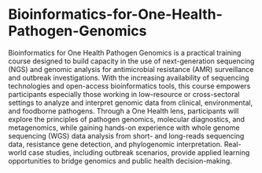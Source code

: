 # Bioinformatics-for-One-Health-Pathogen-Genomics
Bioinformatics for One Health Pathogen Genomics is a practical training course designed to build capacity in the use of next-generation sequencing (NGS) and genomic analysis for antimicrobial resistance (AMR) surveillance and outbreak investigations. With the increasing availability of sequencing technologies and open-access bioinformatics tools, this course empowers participants especially those working in low-resource or cross-sectoral settings to analyze and interpret genomic data from clinical, environmental, and foodborne pathogens. Through a One Health lens, participants will explore the principles of pathogen genomics, molecular diagnostics, and metagenomics, while gaining hands-on experience with whole genome sequencing (WGS) data analysis from short- and long-reads sequencing data, resistance gene detection, and phylogenomic interpretation. Real-world case studies, including outbreak scenarios, provide applied learning opportunities to bridge genomics and public health decision-making.
